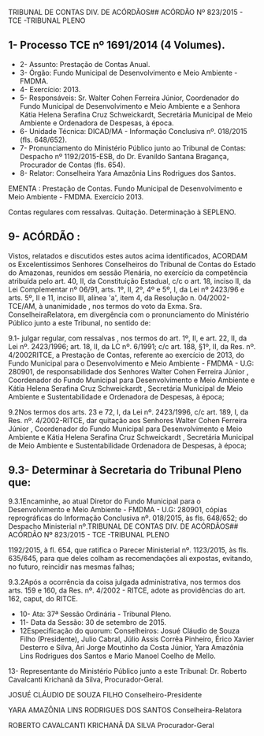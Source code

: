 TRIBUNAL DE CONTAS DIV. DE ACÓRDÃOS## ACÓRDÃO Nº 823/2015 - TCE -TRIBUNAL PLENO

## 1- Processo TCE nº 1691/2014 (4 Volumes).

- 2- Assunto: Prestação de Contas Anual.
- 3- Órgão: Fundo Municipal de Desenvolvimento e Meio Ambiente - FMDMA.
- 4- Exercício: 2013.
- 5- Responsáveis: Sr. Walter Cohen Ferreira Júnior, Coordenador do Fundo Municipal de Desenvolvimento e Meio Ambiente e a Senhora Kátia Helena Serafina Cruz Schweickardt,  Secretária  Municipal  de  Meio  Ambiente  e  Ordenadora  de  Despesas,  à época.
- 6- Unidade Técnica: DICAD/MA - Informação Conclusiva nº. 018/2015 (fls. 648/652).
- 7- Pronunciamento do Ministério Público junto ao Tribunal de Contas: Despacho nº 1192/2015-ESB, do Dr. Evanildo Santana Bragança, Procurador de Contas (fls. 654).
- 8- Relator: Conselheira Yara Amazônia Lins Rodrigues dos Santos.

EMENTA :  Prestação  de  Contas.  Fundo  Municipal de  Desenvolvimento  e  Meio  Ambiente  -  FMDMA. Exercício 2013.

Contas regulares com ressalvas. Quitação. Determinação à SEPLENO.

## 9- ACÓRDÃO :

Vistos, relatados e discutidos estes autos acima identificados, ACORDAM os Excelentíssimos Senhores Conselheiros do Tribunal de Contas do Estado do Amazonas, reunidos em sessão Plenária, no exercício da competência atribuída pelo art.  40,  II, da Constituição Estadual, c/c o art. 18, inciso II, da Lei Complementar nº 06/91, arts. 1º, II, 2º, 4º e 5º, I, da Lei nº 2423/96 e arts. 5º, II e 11, inciso III, alínea 'a', item 4, da Resolução n. 04/2002-TCE/AM, à  unanimidade , nos  termos  do  voto  da  Exma.  Sra.  ConselheiraRelatora, em  divergência com  o  pronunciamento  do  Ministério  Público  junto  a  este Tribunal, no sentido de:

9.1- julgar regular, com ressalvas , nos termos do art. 1º, II, e art. 22, II, da Lei nº. 2423/1996; art. 18, II, da LC nº. 6/1991; c/c art. 188, §1º, II, da Res. nº. 4/2002RITCE, a Prestação de Contas, referente ao exercício de 2013, do Fundo Municipal para o Desenvolvimento e Meio Ambiente - FMDMA - U.G: 280901, de responsabilidade dos Senhores Walter  Cohen  Ferreira  Júnior , Coordenador  do  Fundo  Municipal  para Desenvolvimento  e  Meio  Ambiente  e Kátia  Helena  Serafina  Cruz  Schweickardt , Secretária Municipal de Meio Ambiente e Sustentabilidade e Ordenadora de Despesas, à época;

9.2Nos termos dos arts. 23 e 72, I, da Lei nº. 2423/1996, c/c art. 189, I, da Res.  nº.  4/2002-RITCE, dar  quitação aos  Senhores Walter  Cohen  Ferreira  Júnior , Coordenador  do  Fundo  Municipal  para  Desenvolvimento  e  Meio  Ambiente  e Kátia Helena  Serafina  Cruz  Schweickardt , Secretária Municipal de Meio Ambiente  e Sustentabilidade Ordenadora de Despesas, à época;

## 9.3- Determinar à Secretaria do Tribunal Pleno que:

9.3.1Encaminhe, ao atual Diretor do Fundo Municipal para o Desenvolvimento  e  Meio  Ambiente  -  FMDMA  -  U.G:  280901,  cópias  reprográficas  do Informação  Conclusiva  nº.  018/2015, às  fls. 648/652;  do  Despacho  Ministerial  nº.TRIBUNAL DE CONTAS DIV. DE ACÓRDÃOS## ACÓRDÃO Nº 823/2015 - TCE -TRIBUNAL PLENO

1192/2015, à fl. 654, que ratifica o Parecer Ministerial nº. 1123/2015, às fls. 635/645, para que  deles  colham  as  recomendações  ali  expostas,  evitando,  no  futuro,  reincidir  nas mesmas falhas;

9.3.2Após a ocorrência da coisa julgada administrativa, nos termos dos arts. 159  e  160,  da  Res.  nº.  4/2002  -  RITCE,  adote  as  providências  do  art.  162, caput, do RITCE.

- 10- Ata: 37ª Sessão Ordinária - Tribunal Pleno.
- 11- Data da Sessão: 30 de setembro de 2015.
- 12Especificação do quorum: Conselheiros: Josué Cláudio de Souza Filho (Presidente), Julio Cabral, Júlio  Assis Corrêa Pinheiro, Érico Xavier Desterro e Silva, Ari Jorge  Moutinho  da  Costa  Júnior,  Yara  Amazônia  Lins  Rodrigues  dos  Santos  e  Mario Manoel Coelho de Mello.

13- Representante do Ministério Público junto a este Tribunal: Dr. Roberto Cavalcanti Krichanã da Silva, Procurador-Geral.

JOSUÉ CLÁUDIO DE SOUZA FILHO Conselheiro-Presidente

YARA AMAZÔNIA LINS RODRIGUES DOS SANTOS Conselheira-Relatora

ROBERTO CAVALCANTI KRICHANÃ DA SILVA Procurador-Geral